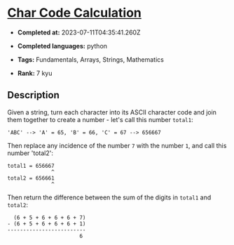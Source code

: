 # [Char Code Calculation](https://www.codewars.com/kata/57f75cc397d62fc93d000059)

- **Completed at:** 2023-07-11T04:35:41.260Z

- **Completed languages:** python

- **Tags:** Fundamentals, Arrays, Strings, Mathematics

- **Rank:** 7 kyu

## Description

Given a string, turn each character into its ASCII character code and join them together to create a number - let's call this number `total1`:

```
'ABC' --> 'A' = 65, 'B' = 66, 'C' = 67 --> 656667
```

Then replace any incidence of the number `7` with the number `1`, and call this number 'total2':
```
total1 = 656667
              ^
total2 = 656661
              ^
```

Then return the difference between the sum of the digits in `total1` and `total2`:

```
  (6 + 5 + 6 + 6 + 6 + 7)
- (6 + 5 + 6 + 6 + 6 + 1)
-------------------------
                       6
```
